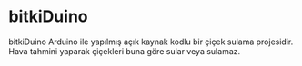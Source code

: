 # bitkiDuino
bitkiDuino Arduino ile yapılmış açık kaynak kodlu bir çiçek sulama projesidir. Hava tahmini yaparak çiçekleri buna göre sular veya sulamaz.
